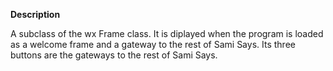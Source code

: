 **Description**

A subclass of the wx Frame class. It is diplayed when the program is loaded as a welcome frame and a gateway to the rest of Sami Says. Its three buttons are the gateways to the rest of Sami Says.